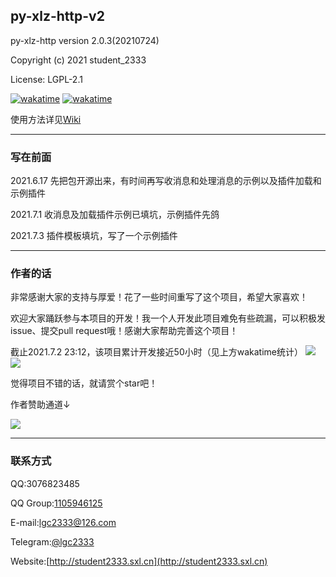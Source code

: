 py-xlz-http-v2
----
py-xlz-http version 2.0.3(20210724)

Copyright (c) 2021 student_2333

License: LGPL-2.1

[![wakatime](https://wakatime.com/badge/user/b61b0f9a-f40b-4c82-bc51-0a75c67bfccf/project/478647ac-a896-4ac4-a4f5-db0a884bff24.svg)](https://wakatime.com/badge/user/b61b0f9a-f40b-4c82-bc51-0a75c67bfccf/project/478647ac-a896-4ac4-a4f5-db0a884bff24)
[![wakatime](https://wakatime.com/badge/user/b61b0f9a-f40b-4c82-bc51-0a75c67bfccf/project/84362dd5-2ccb-498f-a2cf-f4420447bcf2.svg)](https://wakatime.com/badge/user/b61b0f9a-f40b-4c82-bc51-0a75c67bfccf/project/84362dd5-2ccb-498f-a2cf-f4420447bcf2)

使用方法详见[Wiki](https://github.com/lgc2333/py-xlz-http-v2/wiki)

----

### 写在前面

2021.6.17 先把包开源出来，有时间再写收消息和处理消息的示例以及插件加载和示例插件

2021.7.1 收消息及加载插件示例已填坑，示例插件先鸽

2021.7.3 插件模板填坑，写了一个示例插件

----

### 作者的话

非常感谢大家的支持与厚爱！花了一些时间重写了这个项目，希望大家喜欢！

欢迎大家踊跃参与本项目的开发！我一个人开发此项目难免有些疏漏，可以积极发issue、提交pull request哦！感谢大家帮助完善这个项目！

截止2021.7.2 23:12，该项目累计开发接近50小时（见上方wakatime统计）
![](https://z3.ax1x.com/2021/07/02/Rg3iOs.png)
![](https://z3.ax1x.com/2021/07/02/Rg3Pyj.png)

觉得项目不错的话，就请赏个star吧！

作者赞助通道↓

![](https://z3.ax1x.com/2021/06/17/2xoXJx.png)

----

### 联系方式

QQ:3076823485

QQ Group:[1105946125](https://jq.qq.com/?_wv=1027&k=XFKvw7cA)

E-mail:[lgc2333@126.com](mailto://lgc2333@126.com)

Telegram:[@lgc2333](https://t.me/lgc2333)

Website:[http://student2333.sxl.cn](http://student2333.sxl.cn)
